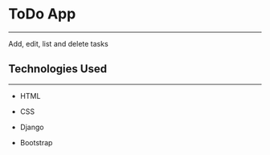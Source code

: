 <h1>ToDo App</h1>
<hr><p>Add, edit, list and delete tasks</p><h2>Technologies Used</h2>
<hr><ul>
<li>HTML</li>
</ul><ul>
<li>CSS</li>
</ul><ul>
<li>Django</li>
</ul><ul>
<li>Bootstrap</li>
</ul>
